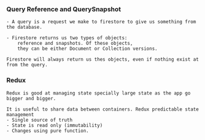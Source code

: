 
### Query Reference and QuerySnapshot
``` 
- A query is a request we make to firestore to give us something from the database.

- Firestore returns us two types of objects: 
    reference and snapshots. Of these objects, 
    they can be either Document or Collection versions.

Firestore will always return us thes objects, even if nothing exist at 
from the query.

```

### Redux

```
Redux is good at managing state specially large state as the app go bigger and bigger.

It is useful to share data between containers. Redux predictable state management
- Single source of truth
- State is read only (immutability)
- Changes using pure function.
```




<!-- https://user-images.githubusercontent.com/43869046/154786309-e2ccdef6-9dfc-461b-95a5-bed968e6c4e4.mp4 -->







<!-- https://user-images.githubusercontent.com/43869046/154786440-66e7b1dd-4f01-471c-804a-24c84cc606f1.mp4 -->








